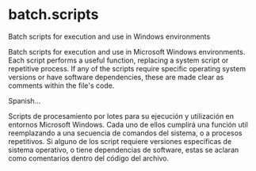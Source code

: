 # batch.scripts
Batch scripts for execution and use in Windows environments

Batch scripts for execution and use in Microsoft Windows environments.
Each script performs a useful function, replacing a system script or repetitive process.
If any of the scripts require specific operating system versions or have software dependencies, these are made clear as comments within the file's code.

Spanish...

Scripts de procesamiento por lotes para su ejecución y utilización en entornos Microsoft Windows.
Cada uno de ellos cumplirá una función util reemplazando a una secuencia de comandos del sistema, o a procesos repetitivos.
Si alguno de los script requiere versiones especificas de sistema operativo, o tiene dependencias de software, estas se aclaran como comentarios dentro del código del archivo.
